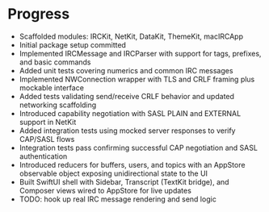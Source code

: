 # Progress

- Scaffolded modules: IRCKit, NetKit, DataKit, ThemeKit, macIRCApp
- Initial package setup committed
- Implemented IRCMessage and IRCParser with support for tags, prefixes, and basic commands
- Added unit tests covering numerics and common IRC messages
- Implemented NWConnection wrapper with TLS and CRLF framing plus mockable interface
- Added tests validating send/receive CRLF behavior and updated networking scaffolding
- Introduced capability negotiation with SASL PLAIN and EXTERNAL support in NetKit
- Added integration tests using mocked server responses to verify CAP/SASL flows
- Integration tests pass confirming successful CAP negotiation and SASL authentication
- Introduced reducers for buffers, users, and topics with an AppStore observable object exposing unidirectional state to the UI
- Built SwiftUI shell with Sidebar, Transcript (TextKit bridge), and Composer views wired to AppStore for live updates
- TODO: hook up real IRC message rendering and send logic
